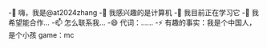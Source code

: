 -👋 嗨，我是@at2024zhang
-👀 我感兴趣的是计算机
-🌱 我目前正在学习它
-💞️ 我希望能合作...
-📫 怎么联系我...
-😄 代词：......
-⚡ 有趣的事实：我是个中国人，是个小孩
game：mc
<!---
at2024章/at2024章是A ✨ special ✨ 存储库，因为它的"README.md"(此文件)出现在您的GitHub配置文件中。
您可以单击“预览”链接查看所做的更改。
--->
